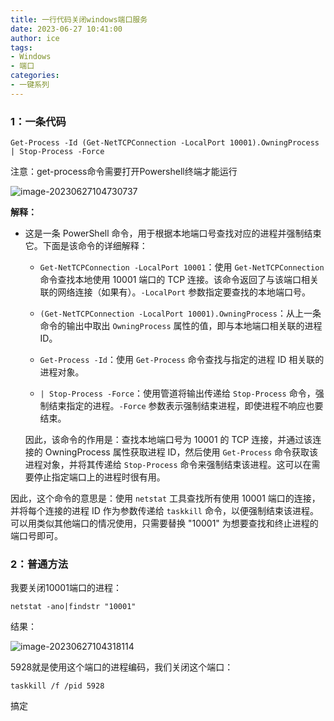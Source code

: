 ```yaml
---
title: 一行代码关闭windows端口服务
date: 2023-06-27 10:41:00
author: ice
tags:
- Windows
- 端口
categories:
- 一键系列
---
```


### 1：一条代码

```
Get-Process -Id (Get-NetTCPConnection -LocalPort 10001).OwningProcess | Stop-Process -Force
```

注意：get-process命令需要打开Powershell终端才能运行

![image-20230627104730737](https://icepeachpicture.oss-cn-shanghai.aliyuncs.com/ice/image-20230627104730737.png)



**解释：**

- 这是一条 PowerShell 命令，用于根据本地端口号查找对应的进程并强制结束它。下面是该命令的详细解释：

  - `Get-NetTCPConnection -LocalPort 10001`：使用 `Get-NetTCPConnection` 命令查找本地使用 10001 端口的 TCP 连接。该命令返回了与该端口相关联的网络连接（如果有）。`-LocalPort` 参数指定要查找的本地端口号。

  - `(Get-NetTCPConnection -LocalPort 10001).OwningProcess`：从上一条命令的输出中取出 `OwningProcess` 属性的值，即与本地端口相关联的进程 ID。

  - `Get-Process -Id`：使用 `Get-Process` 命令查找与指定的进程 ID 相关联的进程对象。

  - `| Stop-Process -Force`：使用管道将输出传递给 `Stop-Process` 命令，强制结束指定的进程。`-Force` 参数表示强制结束进程，即使进程不响应也要结束。

  因此，该命令的作用是：查找本地端口号为 10001 的 TCP 连接，并通过该连接的 OwningProcess 属性获取进程 ID，然后使用 `Get-Process` 命令获取该进程对象，并将其传递给 `Stop-Process` 命令来强制结束该进程。这可以在需要停止指定端口上的进程时很有用。

因此，这个命令的意思是：使用 `netstat` 工具查找所有使用 10001 端口的连接，并将每个连接的进程 ID 作为参数传递给 `taskkill` 命令，以便强制结束该进程。可以用类似其他端口的情况使用，只需要替换 "10001" 为想要查找和终止进程的端口号即可。

### 2：普通方法

我要关闭10001端口的进程：

```
netstat -ano|findstr "10001"
```

结果：

![image-20230627104318114](https://icepeachpicture.oss-cn-shanghai.aliyuncs.com/ice/image-20230627104318114.png)

5928就是使用这个端口的进程编码，我们关闭这个端口：

```
taskkill /f /pid 5928
```

搞定